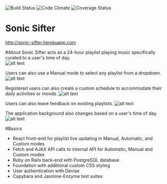 
![Build Status](https://codeship.com/projects/2d371500-c943-0134-fca8-661ff70b2a8c/status?branch=master)
![Code Climate](https://codeclimate.com/github/JonathanBraun/LA-Breakable-Toy.png)
![Coverage Status](https://coveralls.io/repos/JonathanBraun/LA-Breakable-Toy/badge.png)


# Sonic Sifter

http://sonic-sifter.herokuapp.com

#About
Sonic Sifter acts as a 24-hour playlist playing music specifically curated to a user's time of day.  
![alt text](http://i.imgur.com/1YxViEV.png)

Users can also use a Manual mode to select any playlist from a dropdown.
![alt text](http://i.imgur.com/uMswWQ8.png)

Registered users can also create a custom schedule to accommodate their daily activities or moods.
![alt text](http://i.imgur.com/xM23yHN.png)

Users can also leave feedback on existing playlists.
![alt text](http://i.imgur.com/kSlvykh.png)

The application background also changes based on a user's time of day.
![alt text](http://i.imgur.com/IisM17S.jpg)

#Basics

* React front-end for playlist live updating in Manual, Automatic, and Custom modes
* Fetch and AJAX API calls to internal API for Automatic, Manual and Custom modes
* Ruby on Rails back-end with PostgreSQL database
* Foundation with additional custom CSS styling
* User authentication with Devise
* Capybara and Jasmine-Enzyme test suites
